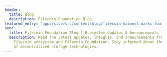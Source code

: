 ```yaml
---
header:
  title: Blog
  description: Filecoin Foundation Blog
featured_entry: "apps/site/src/content/blog/filecoin-mainnet-marks-four-years.md"
seo:
  title: Filecoin Foundation Blog | Ecosystem Updates & Announcements
  description: Read the latest updates, insights, and announcements from the
    Filecoin ecosystem and Filecoin Foundation. Stay informed about the future
    of decentralized storage technologies.
---
```

